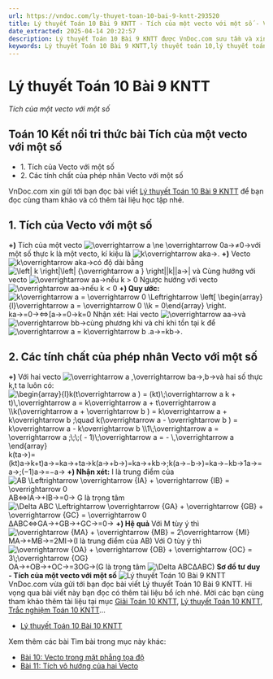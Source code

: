 ```yaml
---
url: https://vndoc.com/ly-thuyet-toan-10-bai-9-kntt-293520
title: Lý thuyết Toán 10 Bài 9 KNTT - Tích của một vecto với một số - VnDoc.com
date_extracted: 2025-04-14 20:22:57
description: Lý thuyết Toán 10 Bài 9 KNTT được VnDoc.com sưu tầm và xin gửi tới bạn đọc cùng tham khảo.
keywords: Lý thuyết Toán 10 Bài 9 KNTT,lý thuyết toán 10,lý thuyết toán 10 KNTT,toán 10,toán 10 KNTT,toán 10 bài 9,lý thuyết toán 10 bài 9,Tích của một vecto với một số,lý thuyết toán 10 bài Tích của một vecto với một số,sơ đồ tư duy Tích của một vecto với một số,toán 10 kết nối tri thức
---
```


# Lý thuyết Toán 10 Bài 9 KNTT
 _Tích của một vecto với một số_
## Toán 10 Kết nối tri thức bài Tích của một vecto với một số
  * 1\. Tích của Vecto với một số
  * 2\. Các tính chất của phép nhân Vecto với một số

VnDoc.com xin gửi tới bạn đọc bài viết [Lý thuyết Toán 10 Bài 9 KNTT](<https://vndoc.com/ly-thuyet-toan-10-bai-9-kntt-293520>) để bạn đọc cùng tham khảo và có thêm tài liệu học tập nhé.
## **1\. Tích của Vecto với một số**
**+\)** Tích của một vecto ![\\overrightarrow a \\ne \\overrightarrow 0](https://i.vdoc.vn/data/image/blank.png)a→≠0→với một số thực k là một vecto, kí kiệu là ![k\\overrightarrow a](https://i.vdoc.vn/data/image/blank.png)ka→.
**+\)** Vecto ![k\\overrightarrow a](https://i.vdoc.vn/data/image/blank.png)ka→có độ dài bằng ![\\left| k \\right|\\left| {\\overrightarrow a } \\right|](https://i.vdoc.vn/data/image/blank.png)|k||a→| và
Cùng hướng với vecto ![\\overrightarrow a](https://i.vdoc.vn/data/image/blank.png)a→nếu k > 0
Ngược hướng với vecto ![\\overrightarrow a](https://i.vdoc.vn/data/image/blank.png)a→nếu k < 0
**+\) Quy ước:** ![k\\overrightarrow a = \\overrightarrow 0 \\Leftrightarrow \\left\[ \\begin{array}{l}\\overrightarrow a = \\overrightarrow 0 \\\\k = 0\\end{array} \\right.](https://i.vdoc.vn/data/image/blank.png)ka→=0→⇔\[a→=0→k=0
Nhận xét: Hai vecto ![\\overrightarrow a](https://i.vdoc.vn/data/image/blank.png)a→và ![\\overrightarrow b](https://i.vdoc.vn/data/image/blank.png)b→cùng phương khi và chỉ khi tồn tại k để ![\\overrightarrow a = k\\overrightarrow b .](https://i.vdoc.vn/data/image/blank.png)a→=kb→.
## 2\. Các tính chất của phép nhân Vecto với một số
**+\)** Với hai vecto ![\\overrightarrow a ,\\overrightarrow b](https://i.vdoc.vn/data/image/blank.png)a→,b→và hai số thực k,t ta luôn có:
![\\begin{array}{l}k\(t\\overrightarrow a \) = \(kt\)\\;\\overrightarrow a k + t\)\\,\\overrightarrow a = k\\overrightarrow a + t\\overrightarrow a \\\\k\(\\overrightarrow a + \\overrightarrow b \) = k\\overrightarrow a + k\\overrightarrow b ;\\quad k\(\\overrightarrow a - \\overrightarrow b \) = k\\overrightarrow a - k\\overrightarrow b \\\\1\\;\\overrightarrow a = \\overrightarrow a ;\\;\\;\( - 1\)\\;\\overrightarrow a = - \\,\\overrightarrow a \\end{array}](https://i.vdoc.vn/data/image/blank.png)k\(ta→\)=\(kt\)a→k+t\)a→=ka→+ta→k\(a→+b→\)=ka→+kb→;k\(a→−b→\)=ka→−kb→1a→=a→;\(−1\)a→=−a→
**+\) Nhận xét:**
I là trung điểm của ![AB \\Leftrightarrow \\overrightarrow {IA} + \\overrightarrow {IB} = \\overrightarrow 0](https://i.vdoc.vn/data/image/blank.png)AB⇔IA→+IB→=0→
G là trọng tâm ![\\Delta ABC \\Leftrightarrow \\overrightarrow {GA} + \\overrightarrow {GB} + \\overrightarrow {GC} = \\overrightarrow 0](https://i.vdoc.vn/data/image/blank.png)ΔABC⇔GA→+GB→+GC→=0→
**+\) Hệ quả**
Với M tùy ý thì ![\\overrightarrow {MA} + \\overrightarrow {MB} = 2\\overrightarrow {MI}](https://i.vdoc.vn/data/image/blank.png)MA→+MB→=2MI→\(I là trung điểm của AB\)
Với O tùy ý thì ![\\overrightarrow {OA} + \\overrightarrow {OB} + \\overrightarrow {OC} = 3\\;\\overrightarrow {OG}](https://i.vdoc.vn/data/image/blank.png)OA→+OB→+OC→=3OG→\(G là trọng tâm ![\\Delta ABC](https://i.vdoc.vn/data/image/blank.png)ΔABC\)
**Sơ đồ tư duy - Tích của một vecto với một số**
![Lý thuyết Toán 10 Bài 9 KNTT](https://i.vdoc.vn/data/image/2023/04/04/ly-thuyet-toan-10-bai-9-kntt-1.jpg)
VnDoc.com vừa gửi tới bạn đọc bài viết Lý thuyết Toán 10 Bài 9 KNTT. Hi vọng qua bài viết này bạn đọc có thêm tài liệu bổ ích nhé. Mời các bạn cùng tham khảo thêm tài liệu tại mục [Giải Toán 10 KNTT](<https://vndoc.com/toan-10-ket-noi-tri-thuc-tap1>), [Lý thuyết Toán 10 KNTT](<https://vndoc.com/ly-thuyet-toan-10-kntt>), [Trắc nghiệm Toán 10 KNTT](<https://vndoc.com/test-mon-toan-lop10>)...
  * [Lý thuyết Toán 10 Bài 10 KNTT](<https://vndoc.com/ly-thuyet-toan-10-bai-10-kntt-293522>)

Xem thêm các bài Tìm bài trong mục này khác:
  * [Bài 10: Vecto trong mặt phẳng tọa độ](</ly-thuyet-toan-10-bai-10-kntt-293522>)
  * [Bài 11: Tích vô hướng của hai Vecto](</ly-thuyet-toan-10-bai-11-kntt-293523>)

